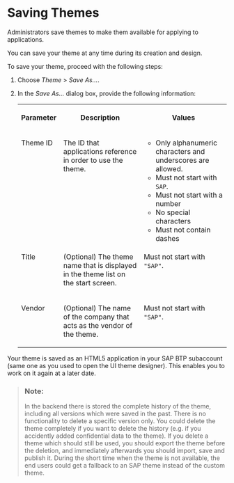 <!-- loioa8155b8322e241fbb5c389a125091421 -->

# Saving Themes

Administrators save themes to make them available for applying to applications.

You can save your theme at any time during its creation and design.

To save your theme, proceed with the following steps:

1.  Choose *Theme* \> *Save As...*.

2.  In the *Save As...* dialog box, provide the following information:


    <table>
    <tr>
    <th valign="top">

    Parameter
    
    </th>
    <th valign="top">

    Description
    
    </th>
    <th valign="top">

    Values
    
    </th>
    </tr>
    <tr>
    <td valign="top">
    
    Theme ID
    
    </td>
    <td valign="top">
    
    The ID that applications reference in order to use the theme.
    
    </td>
    <td valign="top">
    
    -   Only alphanumeric characters and underscores are allowed.
    -   Must not start with `SAP`.
    -   Must not start with a number
    -   No special characters
    -   Must not contain dashes


    
    </td>
    </tr>
    <tr>
    <td valign="top">
    
    Title
    
    </td>
    <td valign="top">
    
    \(Optional\) The theme name that is displayed in the theme list on the start screen.
    
    </td>
    <td valign="top">
    
    Must not start with `"SAP"`.
    
    </td>
    </tr>
    <tr>
    <td valign="top">
    
    Vendor
    
    </td>
    <td valign="top">
    
    \(Optional\) The name of the company that acts as the vendor of the theme.
    
    </td>
    <td valign="top">
    
    Must not start with `"SAP"`.
    
    </td>
    </tr>
    </table>
    

Your theme is saved as an HTML5 application in your SAP BTP subaccount \(same one as you used to open the UI theme designer\). This enables you to work on it again at a later date.

> ### Note:  
> In the backend there is stored the complete history of the theme, including all versions which were saved in the past. There is no functionality to delete a specific version only. You could delete the theme completely if you want to delete the history \(e.g. if you accidently added confidential data to the theme\). If you delete a theme which should still be used, you should export the theme before the deletion, and immediately afterwards you should import, save and publish it. During the short time when the theme is not available, the end users could get a fallback to an SAP theme instead of the custom theme.

